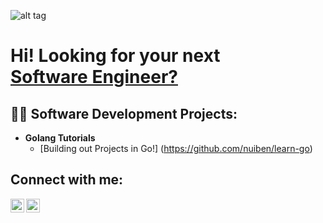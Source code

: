 ![alt tag](https://user-images.githubusercontent.com/102399623/168411110-9e4a6808-d1af-45f7-bbee-8b83259b3894.png)

<h1>Hi! Looking for your next<br/><a href="https://github.com/nuiben">Software Engineer?</a> <a href="https://www.linkedin.com/in/benjamingp/"></a></h1>


<h2>👨‍💻 Software Development Projects:</h2>

- <b>Golang Tutorials</b>
  - [Building out Projects in Go!] (https://github.com/nuiben/learn-go)

<h2>Connect with me:</h2>

[<img align="left" alt="JoshMadakor | Twitter" width="22px" src="https://cdn.jsdelivr.net/npm/simple-icons@v3/icons/twitter.svg" />][twitter]
[<img align="left" alt="JoshMadakor | LinkedIn" width="22px" src="https://cdn.jsdelivr.net/npm/simple-icons@v3/icons/linkedin.svg" />][linkedin]

[twitter]: https://twitter.com/benp0rter
[linkedin]: https://linkedin.com/in/benjamingp
